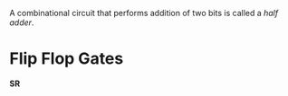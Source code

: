 A combinational circuit that performs addition of two bits is called a *half adder*.

# Flip Flop Gates
**SR** 
